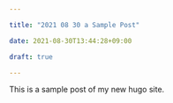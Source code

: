 ```yaml
---

title: "2021 08 30 a Sample Post"

date: 2021-08-30T13:44:28+09:00

draft: true

---
```


This is a sample post of my new hugo site.